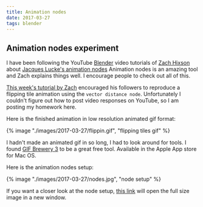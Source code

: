 ```yaml
---
title: Animation nodes
date: 2017-03-27
tags: blender
---
```


## Animation nodes experiment

I have been following the YouTube [Blender](https://www.blender.org/) video tutorials of [Zach Hixson](https://www.youtube.com/channel/UC_Yypfyx5fKHpd640wPGFzQ)
about [Jacques Lucke's animation nodes](https://github.com/JacquesLucke/animation_nodes)
Animation nodes is an amazing tool and Zach explains things well. I encourage people to check out all of this.

[This week's tutorial by Zach](https://www.youtube.com/watch?v=_JBYP426Olg) encouraged his followers
to reproduce a flipping tile animation using the `vector distance node`. Unfortunately I couldn't figure out how to post video responses on YouTube, so I am posting my homework here.

Here is the finished animation in low resolution animated gif format:

{% image "./images/2017-03-27/flippin.gif", "flipping tiles gif" %}

I hadn't made an animated gif in so long, I had to look around for tools.  I found [GIF Brewery 3](https://gifbrewery.com/) to be a great free tool. Available in the Apple App store for Mac OS.

Here is the animation nodes setup:

{% image "./images/2017-03-27/nodes.jpg", "node setup" %}

If you want a closer look at the node setup, <a href="/images/2017-03-27/nodes.jpg" target="_blank">this link</a> will open the full size image in a new window.